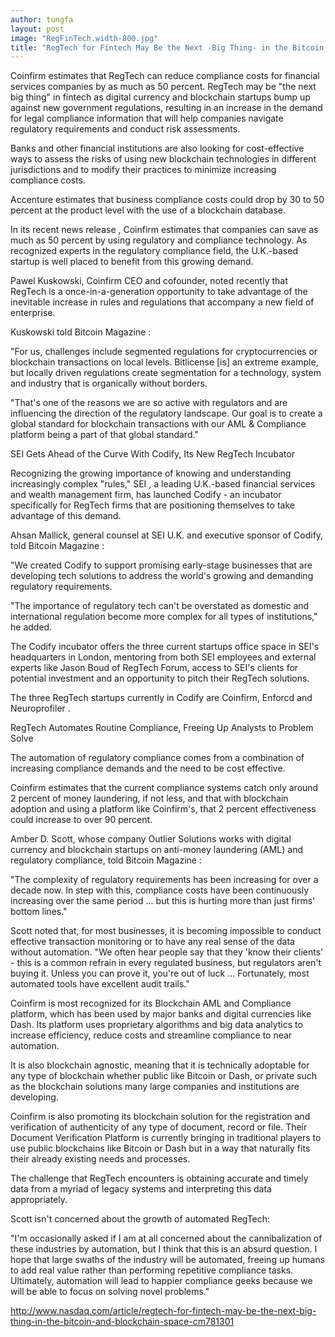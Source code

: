 ```yaml
---
author: tungfa
layout: post
image: "RegFinTech.width-800.jpg"
title: "RegTech for Fintech May Be the Next -Big Thing- in the Bitcoin and Blockchain Space"
---
```

Coinfirm estimates that RegTech can reduce compliance costs for financial services companies by as much as 50 percent. 
RegTech may be "the next big thing" in fintech as digital currency and blockchain startups bump up against new government regulations, resulting in an increase in the demand for legal compliance information that will help companies navigate regulatory requirements and conduct risk assessments.

Banks and other financial institutions are also looking for cost-effective ways to assess the risks of using new blockchain technologies in different jurisdictions and to modify their practices to minimize increasing compliance costs.


Accenture estimates that business compliance costs could drop by 30 to 50 percent at the product level with the use of a blockchain database.

In its recent news release , Coinfirm estimates that companies can save as much as 50 percent by using regulatory and compliance technology. As recognized experts in the regulatory compliance field, the U.K.-based startup is well placed to benefit from this growing demand.

Pawel Kuskowski, Coinfirm CEO and cofounder, noted recently that RegTech is a once-in-a-generation opportunity to take advantage of the inevitable increase in rules and regulations that accompany a new field of enterprise.

Kuskowski told Bitcoin Magazine :

"For us, challenges include segmented regulations for cryptocurrencies or blockchain transactions on local levels. Bitlicense [is] an extreme example, but locally driven regulations create segmentation for a technology, system and industry that is organically without borders.

"That's one of the reasons we are so active with regulators and are influencing the direction of the regulatory landscape. Our goal is to create a global standard for blockchain transactions with our AML &amp; Compliance platform being a part of that global standard."

SEI Gets Ahead of the Curve With Codify, Its New RegTech Incubator

Recognizing the growing importance of knowing and understanding increasingly complex "rules," SEI , a leading U.K.-based financial services and wealth management firm, has launched Codify - an incubator specifically for RegTech firms that are positioning themselves to take advantage of this demand.

Ahsan Mallick, general counsel at SEI U.K. and executive sponsor of Codify, told Bitcoin Magazine :

"We created Codify to support promising early-stage businesses that are developing tech solutions to address the world's growing and demanding regulatory requirements.

"The importance of regulatory tech can't be overstated as domestic and international regulation become more complex for all types of institutions," he added.

The Codify incubator offers the three current startups office space in SEI's headquarters in London, mentoring from both SEI employees and external experts like Jason Boud of RegTech Forum, access to SEI's clients for potential investment and an opportunity to pitch their RegTech solutions.

The three RegTech startups currently in Codify are Coinfirm, Enforcd and Neuroprofiler .

RegTech Automates Routine Compliance, Freeing Up Analysts to Problem Solve

The automation of regulatory compliance comes from a combination of increasing compliance demands and the need to be cost effective.

Coinfirm estimates that the current compliance systems catch only around 2 percent of money laundering, if not less, and that with blockchain adoption and using a platform like Coinfirm's, that 2 percent effectiveness could increase to over 90 percent.

Amber D. Scott, whose company Outlier Solutions works with digital currency and blockchain startups on anti-money laundering (AML) and regulatory compliance, told Bitcoin Magazine :

"The complexity of regulatory requirements has been increasing for over a decade now. In step with this, compliance costs have been continuously increasing over the same period ... but this is hurting more than just firms' bottom lines."

Scott noted that, for most businesses, it is becoming impossible to conduct effective transaction monitoring or to have any real sense of the data without automation. "We often hear people say that they 'know their clients' - this is a common refrain in every regulated business, but regulators aren't buying it. Unless you can prove it, you're out of luck ... Fortunately, most automated tools have excellent audit trails."

Coinfirm is most recognized for its Blockchain AML and Compliance platform, which has been used by major banks and digital currencies like Dash. Its platform uses proprietary algorithms and big data analytics to increase efficiency, reduce costs and streamline compliance to near automation.

It is also blockchain agnostic, meaning that it is technically adoptable for any type of blockchain whether public like Bitcoin or Dash, or private such as the blockchain solutions many large companies and institutions are developing.

Coinfirm is also promoting its blockchain solution for the registration and verification of authenticity of any type of document, record or file. Their Document Verification Platform is currently bringing in traditional players to use public blockchains like Bitcoin or Dash but in a way that naturally fits their already existing needs and processes.

The challenge that RegTech encounters is obtaining accurate and timely data from a myriad of legacy systems and interpreting this data appropriately.

Scott isn't concerned about the growth of automated RegTech:

"I'm occasionally asked if I am at all concerned about the cannibalization of these industries by automation, but I think that this is an absurd question. I hope that large swaths of the industry will be automated, freeing up humans to add real value rather than performing repetitive compliance tasks. Ultimately, automation will lead to happier compliance geeks because we will be able to focus on solving novel problems."

<http://www.nasdaq.com/article/regtech-for-fintech-may-be-the-next-big-thing-in-the-bitcoin-and-blockchain-space-cm781301>
